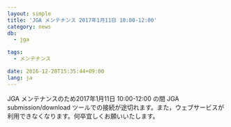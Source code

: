 ```yaml
---
layout: simple
title: 'JGA メンテナンス 2017年1月11日 10:00-12:00'
category: news
db:
  - jga

tags:
  - メンテナンス

date: 2016-12-28T15:35:44+09:00
lang: ja
---
```


<p>JGA メンテナンスのため2017年1月11日 10:00-12:00 の間 JGA submission/download ツールでの接続が途切れます。また，ウェブサービスが利用できなくなります。何卒宜しくお願いいたします。</p>
